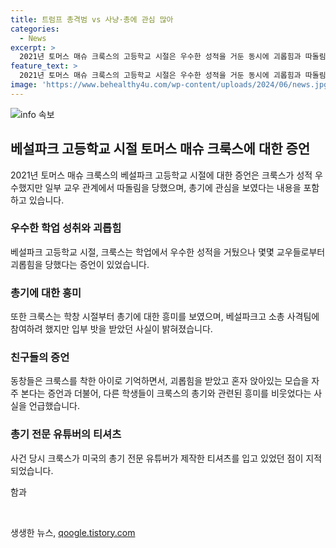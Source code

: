 ```yaml
---
title: 트럼프 총격범 vs 사냥·총에 관심 많아
categories:
  - News
excerpt: >
  2021년 토머스 매슈 크룩스의 고등학교 시절은 우수한 성적을 거둔 동시에 괴롭힘과 따돌림을 겪었던 측면이 드러났다. 그는 총기에 관심을 갖고 있었으며 총기 유튜버의 영향을 받아 관련 티셔츠를 착용했다는 사실이 밝혀졌다. 또한, 학교 사격팀에 소속되었으나 실력 부족으로 퇴부한 경험이 있었고 졸업 후 양로원에서 식사 보조원으로 일한 것으로 전해졌다. 이와 관련하여 동창들의 증언은 엇갈렸으며, 고용사는 그를 고용할 때의 신원 조사에서는 문제가 없었다고 말했다.
feature_text: >
  2021년 토머스 매슈 크룩스의 고등학교 시절은 우수한 성적을 거둔 동시에 괴롭힘과 따돌림을 겪었던 측면이 드러났다. 그는 총기에 관심을 갖고 있었으며 총기 유튜버의 영향을 받아 관련 티셔츠를 착용했다는 사실이 밝혀졌다. 또한, 학교 사격팀에 소속되었으나 실력 부족으로 퇴부한 경험이 있었고 졸업 후 양로원에서 식사 보조원으로 일한 것으로 전해졌다. 이와 관련하여 동창들의 증언은 엇갈렸으며, 고용사는 그를 고용할 때의 신원 조사에서는 문제가 없었다고 말했다.
image: 'https://www.behealthy4u.com/wp-content/uploads/2024/06/news.jpg'
---
```


<p><img src="https://www.behealthy4u.com/wp-content/uploads/2024/06/news.jpg" alt="info 속보" /></p>

<h2 data-ke-size="size26">베설파크 고등학교 시절 토머스 매슈 크룩스에 대한 증언</h2>

<p data-ke-size="size16">2021년 토머스 매슈 크룩스의 베설파크 고등학교 시절에 대한 증언은 크룩스가 성적 우수했지만 일부 교우 관계에서 따돌림을 당했으며, 총기에 관심을 보였다는 내용을 포함하고 있습니다.</p>

<h3>우수한 학업 성취와 괴롭힘</h3>

<p data-ke-size="size16">베설파크 고등학교 시절, 크룩스는 학업에서 우수한 성적을 거뒀으나 몇몇 교우들로부터 괴롭힘을 당했다는 증언이 있었습니다.</p>

<h3>총기에 대한 흥미</h3>

<p data-ke-size="size16">또한 크룩스는 학창 시절부터 총기에 대한 흥미를 보였으며, 베설파크고 소총 사격팀에 참여하려 했지만 입부 밧을 받았던 사실이 밝혀졌습니다.</p>

<h3>친구들의 증언</h3>

<p data-ke-size="size16">동창들은 크룩스를 착한 아이로 기억하면서, 괴롭힘을 받았고 혼자 앉아있는 모습을 자주 본다는 증언과 더불어, 다른 학생들이 크룩스의 총기와 관련된 흥미를 비웃었다는 사실을 언급했습니다.</p>

<h3>총기 전문 유튜버의 티셔츠</h3>

<p data-ke-size="size16">사건 당시 크룩스가 미국의 총기 전문 유튜버가 제작한 티셔츠를 입고 있었던 점이 지적되었습니다.</p>

<p>함과 <p data-ke-size="size16">&nbsp;</p></p>
생생한 뉴스, <a href="https://qoogle.tistory.com" rel="dofollow">qoogle.tistory.com</a>


